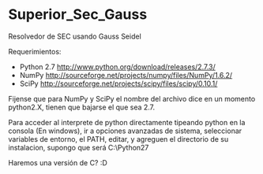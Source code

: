Superior_Sec_Gauss
==================

Resolvedor de SEC usando Gauss Seidel

Requerimientos:

  * Python 2.7  http://www.python.org/download/releases/2.7.3/
  * NumPy       http://sourceforge.net/projects/numpy/files/NumPy/1.6.2/
  * SciPy       http://sourceforge.net/projects/scipy/files/scipy/0.10.1/

Fijense que para NumPy y SciPy el nombre del archivo dice en un momento python2.X, tienen que bajarse el que sea 2.7.

Para acceder al interprete de python directamente tipeando python en la consola (En windows), ir a opciones avanzadas de sistema, seleccionar variables de entorno,
el PATH, editar, y agreguen el directorio de su instalacion, supongo que será C:\Python27


Haremos una versión de C? :D